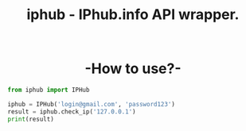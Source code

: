 <h1 align="center">iphub - IPhub.info API wrapper.</h1>

<br>

<h1 align="center"> -How to use?- </h1>

```python
from iphub import IPHub

iphub = IPHub('login@gmail.com', 'password123')
result = iphub.check_ip('127.0.0.1')
print(result)
```